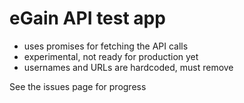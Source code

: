 # eGain API test app

* uses promises for fetching the API calls
* experimental, not ready for production yet
* usernames and URLs are hardcoded, must remove

See the issues page for progress 
